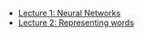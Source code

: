   * [Lecture 1: Neural Networks](https://docs.google.com/presentation/d/1NlNsgNPN2MiVWW8HOIk2CWi_IkXPnHHTV8MGmQEmMss/edit?usp=sharing)
  * [Lecture 2: Representing words](https://docs.google.com/presentation/d/12MFFqeaMw8uaME_eqVjx9Ua29V8HoG1GhOSpJ_Y0nP4/edit?usp=sharing)
